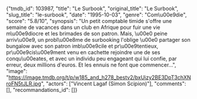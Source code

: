 {"tmdb_id": 103987, "title": "Le Surbook", "original_title": "Le Surbook", "slug_title": "le-surbook", "date": "1995-10-03", "genre": "Com\u00e9die", "score": "5.8/10", "synopsis": "Un petit comptable timide s'offre une semaine de vacances dans un club en Afrique pour fuir une vie m\u00e9diocre et les brimades de son patron. Mais, \u00e0 peine arriv\u00e9, un probl\u00e8me de surbooking l'oblige \u00e0 partager son bungalow avec son patron imb\u00e9cile et pr\u00e9tentieux, pr\u00e9cis\u00e9ment venu en cachette rejoindre une de ses conqu\u00eates, et avec un individu peu engageant qui lui confie, par erreur, deux millions d'euros. Et les ennuis ne font que commencer...", "image": "https://image.tmdb.org/t/p/w185_and_h278_bestv2/bxUizy2BE3DpT3chXNroFN5tJLR.jpg", "actors": ["Vincent Lagaf (Simon Scipion)"], "comments": [], "recommandations_id": []}